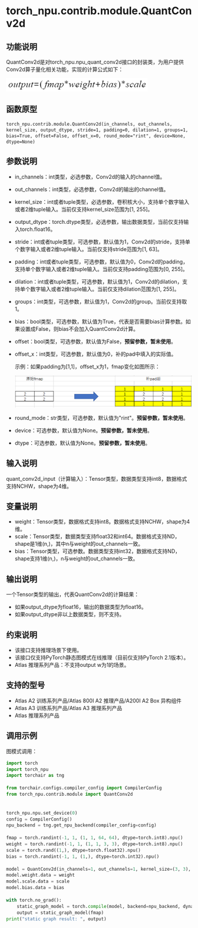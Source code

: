 # torch_npu.contrib.module.QuantConv2d

## 功能说明

QuantConv2d是对torch_npu.npu_quant_conv2d接口的封装类，为用户提供Conv2d算子量化相关功能，实现的计算公式如下：

![](figures/zh-cn_formulaimage_0000001855947305.png)

## 函数原型

```
torch_npu.contrib.module.QuantConv2d(in_channels, out_channels, kernel_size, output_dtype, stride=1, padding=0, dilation=1, groups=1, bias=True, offset=False, offset_x=0, round_mode="rint", device=None, dtype=None)
```

## 参数说明

- in_channels：int类型，必选参数，Conv2d的输入的channel值。
- out_channels：int类型，必选参数，Conv2d的输出的channel值。
- kernel_size：int或者tuple类型，必选参数，卷积核大小，支持单个数字输入或者2维tuple输入。当前仅支持kernel_size范围为[1, 255]。
- output_dtype：torch.dtype类型，必选参数，输出数据类型，当前仅支持输入torch.float16。
- stride：int或者tuple类型，可选参数，默认值为1，Conv2d的stride，支持单个数字输入或者2维tuple输入。当前仅支持stride范围为[1, 63]。
- padding：int或者tuple类型，可选参数，默认值为0，Conv2d的padding，支持单个数字输入或者2维tuple输入。当前仅支持padding范围为[0, 255]。
- dilation：int或者tuple类型，可选参数，默认值为1，Conv2d的dilation，支持单个数字输入或者2维tuple输入。当前仅支持dilation范围为[1, 255]。
- groups：int类型，可选参数，默认值为1，Conv2d的group。当前仅支持取1。
- bias：bool类型，可选参数，默认值为True，代表是否需要bias计算参数。如果设置成False，则bias不会加入QuantConv2d计算。
- offset：bool类型，可选参数，默认值为False，**预留参数，暂未使用**。
- offset_x：int类型，可选参数，默认值为0，补的pad中填入的实际值。

     示例：如果padding为[1,1]，offset_x为1，fmap变化如图所示：

    ![](figures/zh-cn_image_0000001809304238.png)

- round_mode：str类型，可选参数，默认值为"rint"。**预留参数，暂未使用**。
- device：可选参数，默认值为None。**预留参数，暂未使用**。
- dtype：可选参数，默认值为None。**预留参数，暂未使用**。

## 输入说明

quant_conv2d_input（计算输入）：Tensor类型，数据类型支持int8，数据格式支持NCHW，shape为4维。

## 变量说明

- weight：Tensor类型，数据格式支持int8。数据格式支持NCHW，shape为4维。
- scale：Tensor类型，数据类型支持float32和int64。数据格式支持ND，shape是1维(n,)，其中n与weight的out_channels一致。
- bias：Tensor类型，可选参数。数据类型支持int32，数据格式支持ND，shape支持1维(n,)，n与weight的out_channels一致。

## 输出说明

一个Tensor类型的输出，代表QuantConv2d的计算结果：

- 如果output_dtype为float16，输出的数据类型为float16。
- 如果output_dtype非以上数据类型，则不支持。

## 约束说明

- 该接口支持推理场景下使用。
- 该接口仅支持PyTorch静态图模式在线推理（目前仅支持PyTorch 2.1版本）。
- <term>Atlas 推理系列产品</term>：不支持output w为1的场景。

## 支持的型号

- <term>Atlas A2 训练系列产品/Atlas 800I A2 推理产品/A200I A2 Box 异构组件</term> 
- <term>Atlas A3 训练系列产品/Atlas A3 推理系列产品</term> 
- <term>Atlas 推理系列产品</term> 

## 调用示例

图模式调用：

```python
import torch
import torch_npu
import torchair as tng

from torchair.configs.compiler_config import CompilerConfig
from torch_npu.contrib.module import QuantConv2d


torch_npu.npu.set_device(0)
config = CompilerConfig()
npu_backend = tng.get_npu_backend(compiler_config=config)

fmap = torch.randint(-1, 1, (1, 1, 64, 64), dtype=torch.int8).npu()
weight = torch.randint(-1, 1, (1, 1, 3, 3), dtype=torch.int8).npu()
scale = torch.rand((1,), dtype=torch.float32).npu()
bias = torch.randint(-1, 1, (1,), dtype=torch.int32).npu()

model = QuantConv2d(in_channels=1, out_channels=1, kernel_size=(3, 3), output_dtype=torch.float16).npu()
model.weight.data = weight
model.scale.data = scale
model.bias.data = bias

with torch.no_grad():
    static_graph_model = torch.compile(model, backend=npu_backend, dynamic=False)
    output = static_graph_model(fmap)
print("static graph result: ", output)
```


